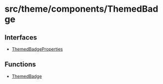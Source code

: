 # src/theme/components/ThemedBadge

## Interfaces

- [ThemedBadgeProperties](interfaces/ThemedBadgeProperties.md)

## Functions

- [ThemedBadge](functions/ThemedBadge.md)
